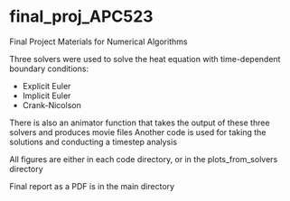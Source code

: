 # final_proj_APC523

Final Project Materials for Numerical Algorithms

Three solvers were used to solve the heat equation with time-dependent boundary conditions:
- Explicit Euler
- Implicit Euler
- Crank-Nicolson

There is also an animator function that takes the output of these three solvers and produces movie files
Another code is used for taking the solutions and conducting a timestep analysis

All figures are either in each code directory, or in the plots_from_solvers directory

Final report as a PDF is in the main directory
